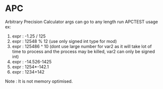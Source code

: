 # APC
Arbitrary Precision Calculator
args can go to any length
run APCTEST
usage ex:
1. expr : -1.25 / 125
2. expr : 12548 % 12 (use only signed int type for mod)
3. expr : 125486 ^ 10 (dont use large number for var2 as it will take lot of time to process and the process may be killed, var2 can only be signed int)
4. expr : -14.526-1425
5. expr : 1254*-142.1
6. expr : 1234+142


Note : It is not memory optimised. 
